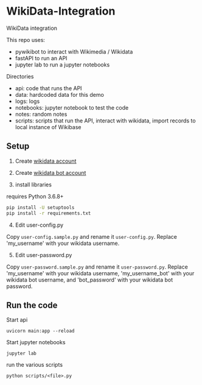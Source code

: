 # WikiData-Integration
WikiData integration

This repo uses:

- pywikibot to interact with Wikimedia / Wikidata
- fastAPI to run an API
- jupyter lab to run a jupyter notebooks

Directories

- api: code that runs the API
- data: hardcoded data for this demo
- logs: logs
- notebooks: jupyter notebook to test the code
- notes: random notes
- scripts: scripts that run the API, interact with wikidata, import records to local instance of Wikibase


## Setup

1. Create [wikidata account](https://www.wikidata.org/w/index.php?title=Special:CreateAccount&returnto=Wikidata%3AMain+Page)

2. Create [wikidata bot account](https://www.wikidata.org/wiki/Special:BotPasswords)

3. install libraries

requires Python 3.6.8+

```bash
pip install -U setuptools
pip install -r requirements.txt
```

4. Edit user-config.py

Copy `user-config.sample.py` and rename it `user-config.py`. Replace 'my_username' with your wikidata username.

5. Edit user-password.py

Copy `user-password.sample.py` and rename it `user-password.py`. Replace 'my_username' with your wikidata username, 'my_username_bot' with your wikidata bot username, and 'bot_password' with your wikidata bot password.


## Run the code

Start api

```
uvicorn main:app --reload
```

 Start jupyter notebooks

```
jupyter lab
```

run the various scripts

```
python scripts/<file>.py
```

